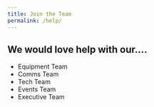 ```yaml
---
title: Join the Team
permalink: /help/
---
```


## We would love help with our....

- Equipment Team
- Comms Team
- Tech Team
- Events Team
- Executive Team